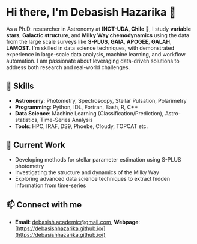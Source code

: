 # Hi there, I'm Debasish Hazarika 👋  

As a Ph.D. researcher in Astronomy at **INCT-UDA, Chile** 🌌, I study **variable stars**, **Galactic structure**, and **Milky Way chemodynamics** using the data from the large scale surveys like **S-PLUS**, **GAIA**, **APOGEE**, **GALAH**, **LAMOST**. I'm skilled in data science techniques, with demonstrated experience in large-scale data analysis, machine learning, and workflow automation. I am passionate about leveraging data-driven solutions to address both research and real-world challenges. 

## 🚀 Skills  
- **Astronomy**: Photometry, Spectroscopy, Stellar Pulsation, Polarimetry
- **Programming**: Python, IDL, Fortran, Bash, R, C++ 
- **Data Science**: Machine Learning (Classification/Prediction), Astro-statistics, Time-Series Analysis
- **Tools**: HPC, IRAF, DS9, Phoebe, Cloudy, TOPCAT etc.

## 🌟 Current Work  
- Developing methods for stellar parameter estimation using S-PLUS photometry
- Investigating the structure and dynamics of the Milky Way
- Exploring advanced data science techniques to extract hidden information from time-series 

## 📫 Connect with me 
- **Email**: [debasish.academic@gmail.com](mailto:debasish.academic@gmail.com),  **Webpage**: [https://debasishhazarika.github.io/](https://debasishhazarika.github.io/)

<!--
**DebasishHazarika/DebasishHazarika** is a ✨ _special_ ✨ repository because its `README.md` (this file) appears on your GitHub profile.

Here are some ideas to get you started:

- 🔭 I’m currently working on ...
- 🌱 I’m currently learning ...
- 👯 I’m looking to collaborate on ...
- 🤔 I’m looking for help with ...
- 💬 Ask me about ...
- 📫 How to reach me: ...
- 😄 Pronouns: ...
- ⚡ Fun fact: ...
-->
